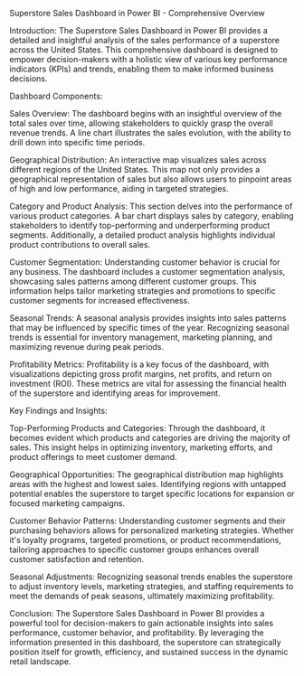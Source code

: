 Superstore Sales Dashboard in Power BI - Comprehensive Overview

Introduction:
The Superstore Sales Dashboard in Power BI provides a detailed and insightful analysis of the sales performance of a superstore across the United States. This comprehensive dashboard is designed to empower decision-makers with a holistic view of various key performance indicators (KPIs) and trends, enabling them to make informed business decisions.

Dashboard Components:

Sales Overview:
The dashboard begins with an insightful overview of the total sales over time, allowing stakeholders to quickly grasp the overall revenue trends. A line chart illustrates the sales evolution, with the ability to drill down into specific time periods.

Geographical Distribution:
An interactive map visualizes sales across different regions of the United States. This map not only provides a geographical representation of sales but also allows users to pinpoint areas of high and low performance, aiding in targeted strategies.

Category and Product Analysis:
This section delves into the performance of various product categories. A bar chart displays sales by category, enabling stakeholders to identify top-performing and underperforming product segments. Additionally, a detailed product analysis highlights individual product contributions to overall sales.

Customer Segmentation:
Understanding customer behavior is crucial for any business. The dashboard includes a customer segmentation analysis, showcasing sales patterns among different customer groups. This information helps tailor marketing strategies and promotions to specific customer segments for increased effectiveness.

Seasonal Trends:
A seasonal analysis provides insights into sales patterns that may be influenced by specific times of the year. Recognizing seasonal trends is essential for inventory management, marketing planning, and maximizing revenue during peak periods.

Profitability Metrics:
Profitability is a key focus of the dashboard, with visualizations depicting gross profit margins, net profits, and return on investment (ROI). These metrics are vital for assessing the financial health of the superstore and identifying areas for improvement.

Key Findings and Insights:

Top-Performing Products and Categories:
Through the dashboard, it becomes evident which products and categories are driving the majority of sales. This insight helps in optimizing inventory, marketing efforts, and product offerings to meet customer demand.

Geographical Opportunities:
The geographical distribution map highlights areas with the highest and lowest sales. Identifying regions with untapped potential enables the superstore to target specific locations for expansion or focused marketing campaigns.

Customer Behavior Patterns:
Understanding customer segments and their purchasing behaviors allows for personalized marketing strategies. Whether it's loyalty programs, targeted promotions, or product recommendations, tailoring approaches to specific customer groups enhances overall customer satisfaction and retention.

Seasonal Adjustments:
Recognizing seasonal trends enables the superstore to adjust inventory levels, marketing strategies, and staffing requirements to meet the demands of peak seasons, ultimately maximizing profitability.

Conclusion:
The Superstore Sales Dashboard in Power BI provides a powerful tool for decision-makers to gain actionable insights into sales performance, customer behavior, and profitability. By leveraging the information presented in this dashboard, the superstore can strategically position itself for growth, efficiency, and sustained success in the dynamic retail landscape.
